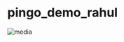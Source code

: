 # pingo_demo_rahul
![media](https://github.com/RahulDobariya/pingo/assets/122685622/17291371-cd7c-4d45-bee3-5f20347e6969)
